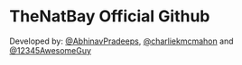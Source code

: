 # TheNatBay Official Github

Developed by: [@AbhinavPradeeps](https://github.com/abhinavpradeeps), [@charliekmcmahon](https://github.com/charliekmcmahon) and [@12345AwesomeGuy](https://github.com/12345AwesomeGuy)
